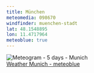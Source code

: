 ```yaml
---
title: München
meteomedia: 098670
windfinder: muenchen-stadt
lat: 48.1548895
lon: 11.4717964
meteoblue: true
---
```

<img src="//my.meteoblue.com/visimage/meteogram_web?look=KILOMETER_PER_HOUR%2CCELSIUS%2CMILLIMETER&apikey=5838a18e295d&temperature=C&windspeed=kmh&precipitationamount=mm&winddirection=3char&city=Munich&iso2=de&lat=48.137402&lon=11.575500&asl=524&tz=Europe%2FBerlin&lang=en&sig=dfd58391afcb528b1ff2abb226dcecff" srcset="//my.meteoblue.com/visimage/meteogram_web_hd?look=KILOMETER_PER_HOUR%2CCELSIUS%2CMILLIMETER&apikey=5838a18e295d&temperature=C&windspeed=kmh&precipitationamount=mm&winddirection=3char&city=Munich&iso2=de&lat=48.137402&lon=11.575500&asl=524&tz=Europe%2FBerlin&lang=en&sig=9eebd7a943e0038d8655b5aa30b490c0 1.4x" alt="Meteogram - 5 days - Munich"><a href="https://www.meteoblue.com/en/weather/week/munich_germany_2867714" target="_blank" style="display: block;">Weather Munich - meteoblue</a>
